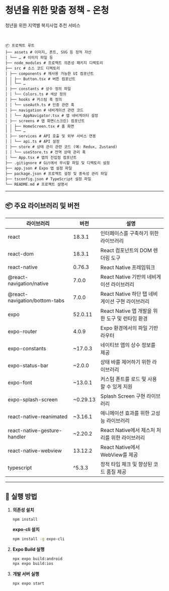 # 청년을 위한 맞춤 정책 - 온청

청년을 위한 지역별 복지사업 추천 서비스

<br/>

```
📦 프로젝트 루트
├── assets # 이미지, 폰트, SVG 등 정적 자산
│ └── … # 이미지 파일 등
├── node_modules # 프로젝트 의존성 패키지 디렉토리
├── src # 소스 코드 디렉토리
│ ├── components # 재사용 가능한 UI 컴포넌트
│ │ ├── Button.tsx # 버튼 컴포넌트
│ │ └── …
│ ├── constants # 상수 정의 파일
│ │ └── Colors.ts # 색상 정의
│ ├── hooks # 커스텀 훅 정의
│ │ └── useAuth.ts # 인증 관련 훅
│ ├── navigation # 네비게이션 관련 코드
│ │ └── AppNavigator.tsx # 앱 네비게이터 설정
│ ├── screens # 앱 화면(스크린) 컴포넌트
│ │ ├── HomeScreen.tsx # 홈 화면
│ │ └── …
│ ├── services # API 호출 및 외부 서비스 연동
│ │ └── api.ts # API 설정
│ ├── store # 상태 관리 관련 코드 (예: Redux, Zustand)
│ │ └── useStore.ts # 전역 상태 관리 훅
│ └── App.tsx # 앱의 진입점 컴포넌트
├── .gitignore # Git에서 무시할 파일 및 디렉토리 설정
├── app.json # Expo 앱 설정 파일
├── package.json # 프로젝트 설정 및 종속성 관리 파일
├── tsconfig.json # TypeScript 설정 파일
└── README.md # 프로젝트 설명서
```

---

## 📦 주요 라이브러리 및 버전

| 라이브러리                    | 버전     | 설명                                            |
| ----------------------------- | -------- | ----------------------------------------------- |
| react                         | 18.3.1   | 인터페이스를 구축하기 위한 라이브러리           |
| react-dom                     | 18.3.1   | React 컴포넌트의 DOM 렌더링 도구                |
| react-native                  | 0.76.3   | React Native 프레임워크                         |
| @react-navigation/native      | 7.0.0    | React Native 기반의 네비게이션 라이브러리       |
| @react-navigation/bottom-tabs | 7.0.0    | React Native 하단 탭 네비게이션 구현 라이브러리 |
| expo                          | 52.0.11  | React Native 앱 개발을 위한 도구 및 런타임 환경 |
| expo-router                   | 4.0.9    | Expo 환경에서의 파일 기반 라우터                |
| expo-constants                | ~17.0.3  | 네이티브 앱의 상수 정보를 제공                  |
| expo-status-bar               | ~2.0.0   | 상태 바를 제어하기 위한 라이브러리              |
| expo-font                     | ~13.0.1  | 커스텀 폰트를 로드 및 사용할 수 있게 지원       |
| expo-splash-screen            | ~0.29.13 | Splash Screen 구현 라이브러리                   |
| react-native-reanimated       | ~3.16.1  | 애니메이션 효과를 위한 고성능 라이브러리        |
| react-native-gesture-handler  | ~2.20.2  | React Native에서 제스처 처리를 위한 라이브러리  |
| react-native-webview          | 13.12.2  | React Native에서 WebView를 제공                 |
| typescript                    | ^5.3.3   | 정적 타입 체크 및 향상된 코드 품질 제공         |

---

## 🚀 실행 방법

1. **의존성 설치**

   ```zsh
   npm install
   ```

   **expo-cli 설치**

   ```zsh
   npm install -g expo-cli
   ```

2. **Expo Build 실행**

   ```zsh
   npx expo build:android
   npx expo build:ios
   ```

3. **개발 서버 실행**

   ```zsh
   npx expo start
   ```
